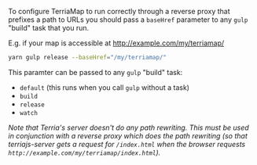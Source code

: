 To configure TerriaMap to run correctly through a reverse proxy that prefixes a path to URLs you should pass a `baseHref` parameter to any `gulp` "build" task that you run.

E.g. if your map is accessible at http://example.com/my/terriamap/

```bash
yarn gulp release --baseHref="/my/terriamap/"
```

This paramter can be passed to any `gulp` "build" task:

-   `default` (this runs when you call `gulp` without a task)
-   `build`
-   `release`
-   `watch`

_Note that Terria's server doesn't do any path rewriting. This must be used in conjunction with a reverse proxy which does the path rewriting (so that terriajs-server gets a request for `/index.html` when the browser requests `http://example.com/my/terriamap/index.html`)._
